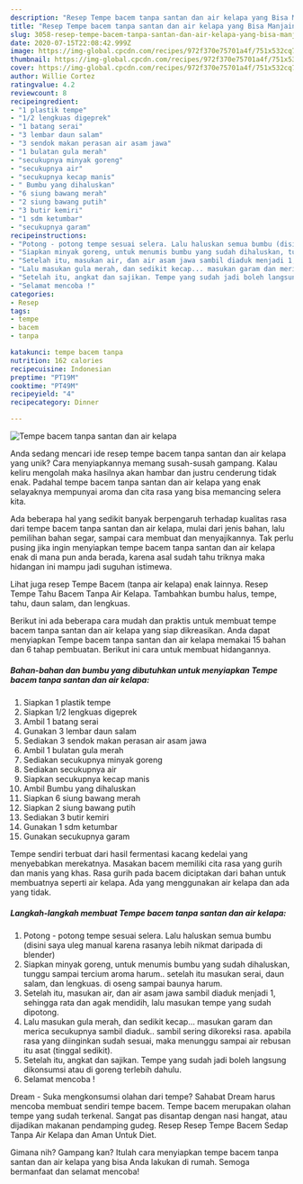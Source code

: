 ```yaml
---
description: "Resep Tempe bacem tanpa santan dan air kelapa yang Bisa Manjain Lidah"
title: "Resep Tempe bacem tanpa santan dan air kelapa yang Bisa Manjain Lidah"
slug: 3058-resep-tempe-bacem-tanpa-santan-dan-air-kelapa-yang-bisa-manjain-lidah
date: 2020-07-15T22:08:42.999Z
image: https://img-global.cpcdn.com/recipes/972f370e75701a4f/751x532cq70/tempe-bacem-tanpa-santan-dan-air-kelapa-foto-resep-utama.jpg
thumbnail: https://img-global.cpcdn.com/recipes/972f370e75701a4f/751x532cq70/tempe-bacem-tanpa-santan-dan-air-kelapa-foto-resep-utama.jpg
cover: https://img-global.cpcdn.com/recipes/972f370e75701a4f/751x532cq70/tempe-bacem-tanpa-santan-dan-air-kelapa-foto-resep-utama.jpg
author: Willie Cortez
ratingvalue: 4.2
reviewcount: 8
recipeingredient:
- "1 plastik tempe"
- "1/2 lengkuas digeprek"
- "1 batang serai"
- "3 lembar daun salam"
- "3 sendok makan perasan air asam jawa"
- "1 bulatan gula merah"
- "secukupnya minyak goreng"
- "secukupnya air"
- "secukupnya kecap manis"
- " Bumbu yang dihaluskan"
- "6 siung bawang merah"
- "2 siung bawang putih"
- "3 butir kemiri"
- "1 sdm ketumbar"
- "secukupnya garam"
recipeinstructions:
- "Potong - potong tempe sesuai selera. Lalu haluskan semua bumbu (disini saya uleg manual karena rasanya lebih nikmat daripada di blender)"
- "Siapkan minyak goreng, untuk menumis bumbu yang sudah dihaluskan, tunggu sampai tercium aroma harum.. setelah itu masukan serai, daun salam, dan lengkuas. di oseng sampai baunya harum."
- "Setelah itu, masukan air, dan air asam jawa sambil diaduk menjadi 1, sehingga rata dan agak mendidih, lalu masukan tempe yang sudah dipotong."
- "Lalu masukan gula merah, dan sedikit kecap... masukan garam dan merica secukupnya sambil diaduk.. sambil sering dikoreksi rasa. apabila rasa yang diinginkan sudah sesuai, maka menunggu sampai air rebusan itu asat (tinggal sedikit)."
- "Setelah itu, angkat dan sajikan. Tempe yang sudah jadi boleh langsung dikonsumsi atau di goreng terlebih dahulu."
- "Selamat mencoba !"
categories:
- Resep
tags:
- tempe
- bacem
- tanpa

katakunci: tempe bacem tanpa 
nutrition: 162 calories
recipecuisine: Indonesian
preptime: "PT19M"
cooktime: "PT49M"
recipeyield: "4"
recipecategory: Dinner

---
```



![Tempe bacem tanpa santan dan air kelapa](https://img-global.cpcdn.com/recipes/972f370e75701a4f/751x532cq70/tempe-bacem-tanpa-santan-dan-air-kelapa-foto-resep-utama.jpg)

Anda sedang mencari ide resep tempe bacem tanpa santan dan air kelapa yang unik? Cara menyiapkannya memang susah-susah gampang. Kalau keliru mengolah maka hasilnya akan hambar dan justru cenderung tidak enak. Padahal tempe bacem tanpa santan dan air kelapa yang enak selayaknya mempunyai aroma dan cita rasa yang bisa memancing selera kita.

Ada beberapa hal yang sedikit banyak berpengaruh terhadap kualitas rasa dari tempe bacem tanpa santan dan air kelapa, mulai dari jenis bahan, lalu pemilihan bahan segar, sampai cara membuat dan menyajikannya. Tak perlu pusing jika ingin menyiapkan tempe bacem tanpa santan dan air kelapa enak di mana pun anda berada, karena asal sudah tahu triknya maka hidangan ini mampu jadi suguhan istimewa.

Lihat juga resep Tempe Bacem (tanpa air kelapa) enak lainnya. Resep Tempe Tahu Bacem Tanpa Air Kelapa. Tambahkan bumbu halus, tempe, tahu, daun salam, dan lengkuas.


Berikut ini ada beberapa cara mudah dan praktis untuk membuat tempe bacem tanpa santan dan air kelapa yang siap dikreasikan. Anda dapat menyiapkan Tempe bacem tanpa santan dan air kelapa memakai 15 bahan dan 6 tahap pembuatan. Berikut ini cara untuk membuat hidangannya.

<!--inarticleads1-->

##### Bahan-bahan dan bumbu yang dibutuhkan untuk menyiapkan Tempe bacem tanpa santan dan air kelapa:

1. Siapkan 1 plastik tempe
1. Siapkan 1/2 lengkuas digeprek
1. Ambil 1 batang serai
1. Gunakan 3 lembar daun salam
1. Sediakan 3 sendok makan perasan air asam jawa
1. Ambil 1 bulatan gula merah
1. Sediakan secukupnya minyak goreng
1. Sediakan secukupnya air
1. Siapkan secukupnya kecap manis
1. Ambil  Bumbu yang dihaluskan
1. Siapkan 6 siung bawang merah
1. Siapkan 2 siung bawang putih
1. Sediakan 3 butir kemiri
1. Gunakan 1 sdm ketumbar
1. Gunakan secukupnya garam


Tempe sendiri terbuat dari hasil fermentasi kacang kedelai yang menyebabkan merekatnya. Masakan bacem memiliki cita rasa yang gurih dan manis yang khas. Rasa gurih pada bacem diciptakan dari bahan untuk membuatnya seperti air kelapa. Ada yang menggunakan air kelapa dan ada yang tidak. 

<!--inarticleads2-->

##### Langkah-langkah membuat Tempe bacem tanpa santan dan air kelapa:

1. Potong - potong tempe sesuai selera. Lalu haluskan semua bumbu (disini saya uleg manual karena rasanya lebih nikmat daripada di blender)
1. Siapkan minyak goreng, untuk menumis bumbu yang sudah dihaluskan, tunggu sampai tercium aroma harum.. setelah itu masukan serai, daun salam, dan lengkuas. di oseng sampai baunya harum.
1. Setelah itu, masukan air, dan air asam jawa sambil diaduk menjadi 1, sehingga rata dan agak mendidih, lalu masukan tempe yang sudah dipotong.
1. Lalu masukan gula merah, dan sedikit kecap... masukan garam dan merica secukupnya sambil diaduk.. sambil sering dikoreksi rasa. apabila rasa yang diinginkan sudah sesuai, maka menunggu sampai air rebusan itu asat (tinggal sedikit).
1. Setelah itu, angkat dan sajikan. Tempe yang sudah jadi boleh langsung dikonsumsi atau di goreng terlebih dahulu.
1. Selamat mencoba !


Dream - Suka mengkonsumsi olahan dari tempe? Sahabat Dream harus mencoba membuat sendiri tempe bacem. Tempe bacem merupakan olahan tempe yang sudah terkenal. Sangat pas disantap dengan nasi hangat, atau dijadikan makanan pendamping gudeg. Resep Resep Tempe Bacem Sedap Tanpa Air Kelapa dan Aman Untuk Diet. 

Gimana nih? Gampang kan? Itulah cara menyiapkan tempe bacem tanpa santan dan air kelapa yang bisa Anda lakukan di rumah. Semoga bermanfaat dan selamat mencoba!
